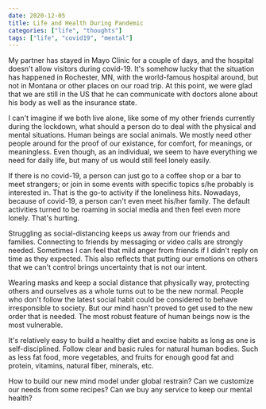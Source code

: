 ```yaml
---
date: 2020-12-05
title: Life and Health During Pandemic
categories: ["life", "thoughts"]
tags: ["life", "covid19", "mental"]
---
```


My partner has stayed in Mayo Clinic for a couple of days, and the hospital
doesn't allow visitors during covid-19.
It's somehow lucky that the situation has happened in Rochester, MN,
with the world-famous hospital around, but not in Montana or other
places on our road trip.
At this point, we were glad that we are still in the US that he can
communicate with doctors alone about his body as well as the insurance state.

I can't imagine if we both live alone, like some of my other friends
currently during the lockdown, what should a person do to deal with
the physical and mental situations.
Human beings are social animals. We mostly need other people around
for the proof of our existance, for comfort, for meanings, or meaningless.
Even though, as an individual, we seem to have everything we need for daily life,
but many of us would still feel lonely easily.

If there is no covid-19, a person can just go to a coffee shop or a bar
to meet strangers; or join in some events with specific topics s/he probably
is interested in.
That is the go-to activity if the loneliness hits.
Nowadays, because of covid-19, a person can't even meet his/her family.
The default activities turned to be roaming in social media and then
feel even more lonely.
That's hurting.

Struggling as social-distancing keeps us away from our friends and families.
Connecting to friends by messaging or video calls are strongly needed.
Sometimes I can feel that mild anger from friends if
I didn't reply on time as they expected.
This also reflects that putting our emotions on others that we can't control
brings uncertainty that is not our intent.

Wearing masks and keep a social distance that physically way,
protecting others and ourselves as a whole turns out to be the new normal.
People who don't follow the latest social habit could be
considered to behave irresponsible to society.
But our mind hasn't proved to get used to the new order that is needed.
The most robust feature of human beings now is the most vulnerable.

It's relatively easy to build a healthy diet and excise habits
as long as one is self-disciplined.
Follow clear and basic rules for natural human bodies.
Such as less fat food, more vegetables, and fruits for
enough good fat and protein, vitamins, natural fiber,
minerals, etc.

How to build our new mind model under global restrain?
Can we customize our needs from some recipes?
Can we buy any service to keep our mental health?